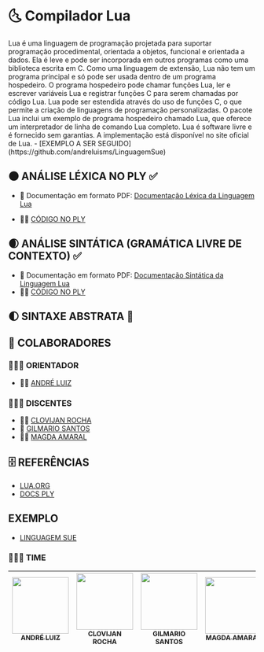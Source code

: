 # 🌜 Compilador Lua

<p> Lua é uma linguagem de programação projetada para suportar programação
procedimental, orientada a objetos, funcional e orientada a dados. Ela é leve e pode ser incorporada em outros programas como uma biblioteca escrita em C. Como uma linguagem de extensão, Lua não tem um programa principal e só pode ser usada dentro de um programa hospedeiro. O programa hospedeiro pode chamar funções Lua, ler e escrever variáveis Lua e registrar funções C para serem chamadas por código Lua. Lua pode ser estendida através do uso de funções C, o que permite a criação de linguagens de programação personalizadas. O pacote Lua inclui um exemplo de programa hospedeiro chamado Lua, que oferece um interpretador de linha de comando Lua completo. Lua é software livre e é fornecido sem garantias. A implementação está disponível no site oficial de Lua.
- [EXEMPLO A SER SEGUIDO](https://github.com/andreluisms/LinguagemSue)
</p>

## 🌑 ANÁLISE LÉXICA NO PLY ✅
- 📄 Documentação em formato PDF: [Documentação Léxica da Linguagem Lua](https://github.com/Clovijan/Compilador_Lua/blob/main/DOCUMENTACAO/Documenta%C3%A7%C3%A3o%20da%20Linguagem%20Lua.pdf) 

- 👨‍💻 [CÓDIGO NO PLY](https://github.com/Clovijan/Compilador_Lua/blob/main/COMPILADOR_LUA/ExpressionLanguageLex.py)

## 🌒 ANÁLISE SINTÁTICA (GRAMÁTICA LIVRE DE CONTEXTO) ✅

- 📄 Documentação em formato PDF: [Documentação Sintática da Linguagem Lua](https://github.com/Clovijan/Compilador_Lua/blob/main/DOCUMENTACAO/Documenta%C3%A7%C3%A3o%20Sint%C3%A1tica%20da%20Linguagem%20LUA.pdf)
- 👨‍💻 [CÓDIGO NO PLY](https://github.com/Clovijan/Compilador_Lua/blob/main/COMPILADOR_LUA/ExpressionLanguageParser.py)

## 🌓 SINTAXE ABSTRATA 🚧


## 🚀 COLABORADORES
### 👨🏾‍🏫 ORIENTADOR
- 👨🏾 [ANDRÉ LUIZ](https://github.com/andreluisms)


### 🧑🏾‍🎓 DISCENTES 
- 👨🏽 [CLOVIJAN ROCHA](https://github.com/Clovijan)
- 👨 [GILMARIO SANTOS](https://github.com/gilmariosantos1)
- 💃🏽 [MAGDA AMARAL](https://github.com/tainy2017)

## 🗄️ REFERÊNCIAS

- [LUA.ORG](http://www.lua.org/docs.html)
- [DOCS PLY](https://www.dabeaz.com/ply/ply.html)

## EXEMPLO
- [LINGUAGEM SUE](https://github.com/andreluisms/LinguagemSue)


### 👨🏾‍💻 TIME 

| [<img src="https://avatars.githubusercontent.com/u/5929700?v=4" width=115><br><sub>ANDRÉ LUIZ</sub>](https://github.com/andreluisms)| [<img src="https://avatars.githubusercontent.com/u/37074720?s=96&v=4" width=115><br><sub>CLOVIJAN ROCHA</sub>](https://github.com/Clovijan) |  [<img src="https://avatars.githubusercontent.com/u/12619577?v=4" width=115><br><sub>GILMARIO SANTOS</sub>](https://github.com/guilhermeonrails) |  [<img src="https://avatars.githubusercontent.com/u/31852144?v=4" width=115><br><sub>MAGDA AMARAL</sub>](https://github.com/alexfelipe) |
| :---: | :---: | :---: | :---: |